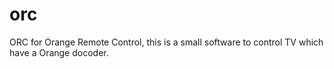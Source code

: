 # orc
ORC for Orange Remote Control, this is a small software to control TV which have a Orange docoder.
